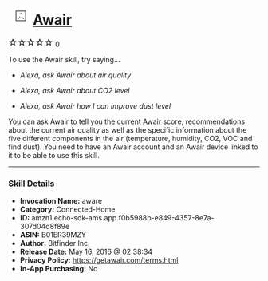 # &nbsp;<img src="skill_icon" alt="Awair icon" width="36"> [Awair](http://alexa.amazon.com/#skills/amzn1.echo-sdk-ams.app.f0b5988b-e849-4357-8e7a-307d04d8f89e)
![0 stars](../../images/ic_star_border_black_18dp_1x.png)![0 stars](../../images/ic_star_border_black_18dp_1x.png)![0 stars](../../images/ic_star_border_black_18dp_1x.png)![0 stars](../../images/ic_star_border_black_18dp_1x.png)![0 stars](../../images/ic_star_border_black_18dp_1x.png) 0

To use the Awair skill, try saying...

* *Alexa, ask Awair about air quality*

* *Alexa, ask Awair about CO2 level*

* *Alexa, ask Awair how I can improve dust level*

You can ask Awair to tell you the current Awair score, recommendations about the current air quality as well as the specific information about the five different components in the air (temperature, humidity, CO2, VOC and find dust). You need to have an Awair account and an Awair device linked to it to be able to use this skill.

***

### Skill Details

* **Invocation Name:** aware
* **Category:** Connected-Home
* **ID:** amzn1.echo-sdk-ams.app.f0b5988b-e849-4357-8e7a-307d04d8f89e
* **ASIN:** B01ER39MZY
* **Author:** Bitfinder Inc.
* **Release Date:** May 16, 2016 @ 02:38:34
* **Privacy Policy:** https://getawair.com/terms.html
* **In-App Purchasing:** No
